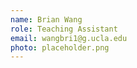 ```yaml
---
name: Brian Wang
role: Teaching Assistant
email: wangbri1@g.ucla.edu
photo: placeholder.png
---
```

